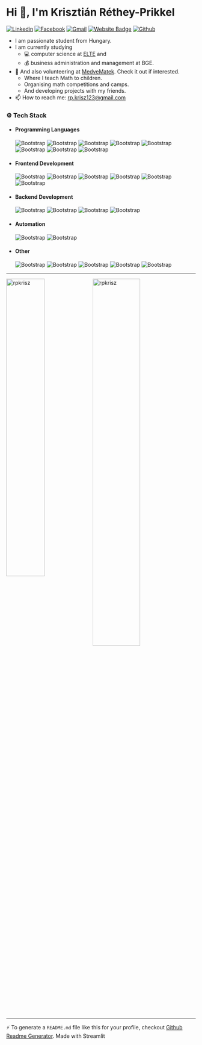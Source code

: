 # Hi 👋, I'm Krisztián Réthey-Prikkel

[![Linkedin](https://img.shields.io/badge/-LinkedIn-blue?style=flat&logo=Linkedin&logoColor=white)](https://www.linkedin.com/in/rethey-prikkel-krisztian/)
[![Facebook](https://img.shields.io/badge/-Facebook-blue?style=flat&logo=Facebook&logoColor=white)](https://www.facebook.com/krisztian.retheyprikkel)
[![Gmail](https://img.shields.io/badge/-Gmail-c14438?style=flat&logo=Gmail&logoColor=white)](mailto:rp.krisz123@gmail.com)
[![Website Badge](https://img.shields.io/badge/-Website-c14438?style=flat&logo=Google-Chrome&logoColor=white&link=https://rpkrisz.github.io)](https://rpkrisz.github.io)
[![Github](https://img.shields.io/github/followers/rpkrisz?label=Follow&style=social)](https://github.com/rpkrisz)

- I am passionate student from Hungary.
- I am currently studying
  - 💻 computer science at [ELTE](https://www.inf.elte.hu/) and
  - 💰 business administration and management at BGE.
- 🐻 And also volunteering at [MedveMatek](https://medvematek.hu/). Check it out if interested.
  - Where I teach Math to children.
  - Organising math competitions and camps.
  - And developing projects with my friends.
- 📫 How to reach me: rp.krisz123@gmail.com

### ⚙️ Tech Stack

- #### Programming Languages
  ![Bootstrap](https://img.shields.io/badge/-Python-05122A?style=flat&logo=Python&color=72b9ab) ![Bootstrap](https://img.shields.io/badge/-Java-05122A?style=flat&logo=Java&color=72b9ab) ![Bootstrap](https://img.shields.io/badge/-PHP-05122A?style=flat&logo=PHP&color=72b9ab) ![Bootstrap](https://img.shields.io/badge/-Haskell-05122A?style=flat&logo=Haskell&color=72b9ab) ![Bootstrap](https://img.shields.io/badge/-SQL-05122A?style=flat&logo=SQL&color=72b9ab) ![Bootstrap](https://img.shields.io/badge/-Javascript-05122A?style=flat&logo=Javascript&color=72b9ab) ![Bootstrap](https://img.shields.io/badge/-Typescript-05122A?style=flat&logo=Typescript&color=72b9ab) ![Bootstrap](https://img.shields.io/badge/-C%23-05122A?style=flat&logo=C#&color=72b9ab)
- #### Frontend Development
  ![Bootstrap](https://img.shields.io/badge/-React-05122A?style=flat&logo=React&color=72b9ab) ![Bootstrap](https://img.shields.io/badge/-Bootstrap-05122A?style=flat&logo=Bootstrap&color=72b9ab) ![Bootstrap](https://img.shields.io/badge/-CSS3-05122A?style=flat&logo=CSS3&color=72b9ab) ![Bootstrap](https://img.shields.io/badge/-HTML5-05122A?style=flat&logo=HTML5&color=72b9ab) ![Bootstrap](https://img.shields.io/badge/-Redux-05122A?style=flat&logo=Redux&color=72b9ab) ![Bootstrap](https://img.shields.io/badge/-Tailwind-05122A?style=flat&logo=Tailwind&color=72b9ab)
- #### Backend Development
  ![Bootstrap](https://img.shields.io/badge/-NodeJS-05122A?style=flat&logo=NodeJS&color=72b9ab) ![Bootstrap](https://img.shields.io/badge/-GraphQL-05122A?style=flat&logo=GraphQL&color=72b9ab) ![Bootstrap](https://img.shields.io/badge/-RestAPI-05122A?style=flat&logo=RestAPI&color=72b9ab)
  ![Bootstrap](https://img.shields.io/badge/-Laravel-05122A?style=flat&logo=Laravel&color=72b9ab)
- #### Automation

  ![Bootstrap](https://img.shields.io/badge/-Zapier-05122A?style=flat&logo=Zapier&color=72b9ab) ![Bootstrap](https://img.shields.io/badge/-IFTTT-05122A?style=flat&logo=IFTTT&color=72b9ab)

- #### Other
  ![Bootstrap](https://img.shields.io/badge/-GIT-05122A?style=flat&logo=GIT&color=72b9ab) ![Bootstrap](https://img.shields.io/badge/-GitHub-05122A?style=flat&logo=GitHub&color=72b9ab) ![Bootstrap](https://img.shields.io/badge/-GitLab-05122A?style=flat&logo=GitLab&color=72b9ab) ![Bootstrap](https://img.shields.io/badge/-Vite-05122A?style=flat&logo=Vite&color=72b9ab) ![Bootstrap](https://img.shields.io/badge/-Visual%20Studio%20Code-05122A?style=flat&logo=Visual-Studio-Code&color=72b9ab)

---

<div> <img width="45%" align="left" src="https://github-readme-stats.vercel.app/api/top-langs?username=rpkrisz&show_icons=true&locale=en&layout=compact" alt="rpkrisz" /> <img width="50%" src="https://github-readme-streak-stats.herokuapp.com/?user=rpkrisz&" alt="rpkrisz" /> </div>

---

:zap: To generate a `README.md` file like this for your profile, checkout [Github Readme Generator](https://hejazizo-github-profile-readme-srcstreamlit-app-i6skm7.streamlit.app/).
Made with Streamlit
